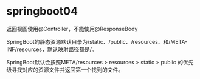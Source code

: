 # springboot04


返回视图使用@Controller，不能使用@ResponseBody

SpringBoot的静态资源默认目录为/static、/public、/resources、和/META-INF/resources，默认映射路径都是/。

SpringBoot默认会按照META/resources > resources > static > public 的优先级寻找对应的资源文件并返回第一个找到的文件。

